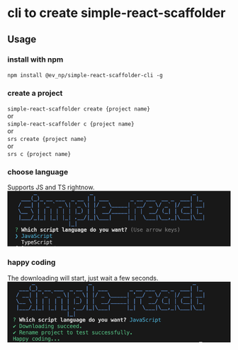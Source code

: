 # cli to create simple-react-scaffolder
## Usage
### install with npm
`npm install @ev_np/simple-react-scaffolder-cli -g`
### create a project
`simple-react-scaffolder create {project name}`  
or  
`simple-react-scaffolder c {project name}`  
or  
`srs create {project name}`  
or  
`srs c {project name}`
### choose language
Supports JS and TS rightnow.
![choose_language](/screenshots/choose_language.png)
### happy coding
The downloading will start, just wait a few seconds.
![happy_coding](/screenshots/happy_coding.png)